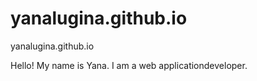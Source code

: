 # yanalugina.github.io
yanalugina.github.io

Hello! My name is Yana. I am a web applicationdeveloper.
